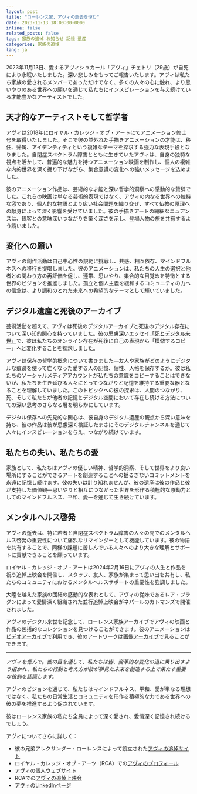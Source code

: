 ```yaml
---
layout: post
title: "ローレンス家、アヴィの逝去を悼む"
date: 2023-11-13 18:00:00-0000
inline: false
related_posts: false
tags: 家族の追悼 お知らせ 記憶 遺産
categories: 家族の追悼
lang: ja
---
```


2023年11月13日、愛するアヴィシュカール「アヴィ」チェトリ（29歳）が自死により永眠いたしました。深い悲しみをもってご報告いたします。アヴィは私たち家族の愛されるメンバーであっただけでなく、多くの人々の心に触れ、より思いやりのある世界への願いを通じて私たちにインスピレーションを与え続けている才能豊かなアーティストでした。

## 天才的なアーティストそして哲学者

アヴィは2018年にロイヤル・カレッジ・オブ・アートにてアニメーション修士号を取得いたしました。そこで彼の並外れた手描きアニメーションの才能は、移住、帰属、アイデンティティという複雑なテーマを探求する強力な表現手段となりました。自閉症スペクトラム障害とともに生きていたアヴィは、自身の独特な視点を活かして、普遍的な魅力を持つアニメーション映画を制作し、個人の複雑な内的世界を深く掘り下げながら、集合意識の変化への強いメッセージを込めました。

彼のアニメーション作品は、芸術的な才能と深い哲学的洞察への感動的な賛辞でした。これらの映画は単なる芸術的表現ではなく、アヴィの内なる世界への独特な窓であり、個人的な物語とより広い社会問題を織り交ぜ、すべて仏教の原理への献身によって深く影響を受けていました。彼の手描きアートの繊細なニュアンスは、観客との意味深いつながりを築く深さを示し、登場人物の旅を共有するよう誘いました。

## 変化への願い

アヴィの創作活動は自己中心性の規範に挑戦し、共感、相互依存、マインドフルネスへの移行を提唱しました。彼のアニメーションは、私たちの人生の選択と他者との関わり方の再評価を促し、連帯、思いやり、集合的な目覚めを特徴とする世界のビジョンを推進しました。孤立と個人主義を緩和するコミュニティの力への信念は、より調和のとれた未来への希望的なテーマとして輝いていました。

## デジタル遺産と死後のアーカイブ

芸術活動を超えて、アヴィは死後のデジタルアーカイブと死後のデジタル存在について深い知的関心を持っていました。彼の思慮深いエッセイ[「死とデジタル来世」](https://web.archive.org/web/20210614032337/http://avichetri.co.uk/death-and-the-digital-afterlife/)で、彼は私たちのオンライン存在が死後に自己の表現から「模倣するコピー」へと変化することを探求しました。

アヴィは保存の哲学的概念について書きました—友人や家族がどのようにデジタルな痕跡を使って亡くなった愛する人の記憶、個性、人格を保存するか。彼は私たちのソーシャルメディアアカウントが私たちの意識をコピーすることはできないが、私たちを生き延びる人々にとってつながりと記憶を維持する重要な器となることを理解していました。このトピックへの彼の探求は、人間のつながり、死、そして私たちが他者の記憶とデジタル空間において存在し続ける方法についての深い思考のさらなる層を明らかにしています。

デジタル保存への先見的な関心は、彼自身のデジタル遺産の観点から深い意味を持ち、彼の作品は彼が思慮深く検証したまさにそのデジタルチャンネルを通じて人々にインスピレーションを与え、つながり続けています。

## 私たちの失い、私たちの愛

家族として、私たちはアヴィの優しい精神、哲学的洞察、そして世界をより良い場所にすることができるアートを創造することへの揺るぎないコミットメントを永遠に記憶し続けます。彼の失いは計り知れませんが、彼の遺産は彼の作品と彼が支持した価値観—思いやりと相互につながった世界を形作る積極的な原動力としてのマインドフルネス、平和、愛—を通じて生き続けています。

## メンタルヘルス啓発

アヴィの逝去は、特に若者と自閉症スペクトラム障害の人々の間でのメンタルヘルス啓発の重要性について痛烈なリマインダーとして機能しています。彼の物語を共有することで、同様の課題に苦しんでいる人々へのより大きな理解とサポートに貢献できることを願っています。

ロイヤル・カレッジ・オブ・アートは2024年2月16日にアヴィの人生と作品を祝う追悼上映会を開催し、スタッフ、友人、家族が集まって思い出を共有し、私たちのコミュニティにおけるメンタルヘルスサポートの重要性を強調しました。

大陸を越えた家族の団結の感動的な表れとして、アヴィの従妹であるレア・プラダンによって愛情深く組織された並行追悼上映会がネパールのカトマンズで開催されました。

アヴィのデジタル来世を記念して、ローレンス家族アーカイブでアヴィの映画と作品の包括的なコレクションを見つけることができます。彼のアニメーションは[ビデオアーカイブ](/ja/video-archive/)で利用でき、彼のアートワークは[画像アーカイブ](/ja/image-archive/)で見ることができます。

---

*アヴィを偲んで。彼の目を通して、私たちは皆、変革的な変化の道に乗り出すよう招かれ、私たちの行動と考え方が彼が夢見た未来を創造する上で果たす重要な役割を認識します。*

アヴィのビジョンを通じて、私たちはマインドフルネス、平和、愛が単なる理想ではなく、私たちの日常生活とコミュニティを形作る積極的な力である世界への彼の夢を推進するよう促されています。

彼はローレンス家族の私たち全員によって深く愛され、愛情深く記憶され続けるでしょう。

アヴィについてさらに詳しく：

- 彼の兄弟アレクサンダー・ローレンスによって設立された[アヴィの追悼サイト](https://rinoalex.my.canva.site/avichetri)
- ロイヤル・カレッジ・オブ・アーツ（RCA）での[アヴィのプロフィール](https://wayback.archive-it.org/16274/20240307232318/)
- [アヴィの個人ウェブサイト](https://web.archive.org/web/20210614013758/http://avichetri.co.uk/)
- RCAでの[アヴィの追悼上映会](https://www.rca.ac.uk/news-and-events/events/celebrating-avi-chetri-ma-animation-2018/)
- [アヴィのLinkedInページ](https://www.linkedin.com/in/avichetri/?originalSubdomain=uk) 